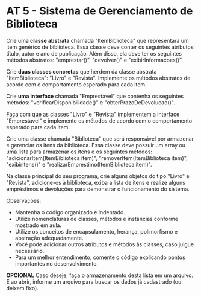 # AT 5 - Sistema de Gerenciamento de Biblioteca

Crie uma **classe abstrata** chamada "ItemBiblioteca" que representará um item genérico de biblioteca. Essa classe deve conter os seguintes atributos: título, autor e ano de publicação. Além disso, ela deve ter os seguintes métodos abstratos: "emprestar()", "devolver()" e "exibirInformacoes()".

Crie **duas classes concretas** que herdem da classe abstrata "ItemBiblioteca": "Livro" e "Revista". Implemente os métodos abstratos de acordo com o comportamento esperado para cada item.

Crie **uma interface** chamada "Emprestavel" que contenha os seguintes métodos: "verificarDisponibilidade()" e "obterPrazoDeDevolucao()".

Faça com que as classes "Livro" e "Revista" implementem a interface "Emprestavel" e implemente os métodos de acordo com o comportamento esperado para cada item.

Crie uma classe chamada "Biblioteca" que será responsável por armazenar e gerenciar os itens da biblioteca. Essa classe deve possuir um array ou uma lista para armazenar os itens e os seguintes métodos: "adicionarItem(ItemBiblioteca item)", "removerItem(ItemBiblioteca item)", "exibirItens()" e "realizarEmprestimo(ItemBiblioteca item)".

Na classe principal do seu programa, crie alguns objetos do tipo "Livro" e "Revista", adicione-os à biblioteca, exiba a lista de itens e realize alguns empréstimos e devoluções para demonstrar o funcionamento do sistema.

Observações:
- Mantenha o código organizado e indentado.
- Utilize nomenclaturas de classes, métodos e instâncias conforme mostrado em aula.
- Utilize os conceitos de encapsulamento, herança, polimorfismo e abstração adequadamente.
- Você pode adicionar outros atributos e métodos às classes, caso julgue necessário.
- Para um melhor entendimento, comente o código explicando pontos importantes no desenvolvimento.

**OPCIONAL**
Caso deseje, faça o armazenamento desta lista em um arquivo. E ao abrir, informe um arquivo para buscar os dados já cadastrado (ou deixem fixo).
